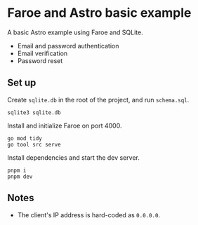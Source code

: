 # Faroe and Astro basic example

A basic Astro example using Faroe and SQLite.

- Email and password authentication
- Email verification
- Password reset

## Set up

Create `sqlite.db` in the root of the project, and run `schema.sql`.

```
sqlite3 sqlite.db
```

Install and initialize Faroe on port 4000.

```
go mod tidy
go tool src serve
```

Install dependencies and start the dev server.

```
pnpm i
pnpm dev
```

## Notes

- The client's IP address is hard-coded as `0.0.0.0`.
